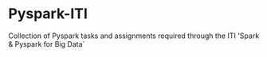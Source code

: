 # Pyspark-ITI
Collection of Pyspark tasks and assignments required through the ITI 'Spark &amp; Pyspark for Big Data`
